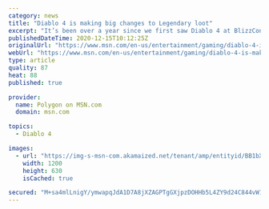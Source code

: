 ```yaml
---
category: news
title: "Diablo 4 is making big changes to Legendary loot"
excerpt: "It’s been over a year since we first saw Diablo 4 at BlizzCon 2019, and to end 2020, Blizzard has published a final blog post to whet player’s appetites. This blog post focuses on itemization — ..."
publishedDateTime: 2020-12-15T10:12:25Z
originalUrl: "https://www.msn.com/en-us/entertainment/gaming/diablo-4-is-making-big-changes-to-legendary-loot/ar-BB1bXaal"
webUrl: "https://www.msn.com/en-us/entertainment/gaming/diablo-4-is-making-big-changes-to-legendary-loot/ar-BB1bXaal"
type: article
quality: 87
heat: 88
published: true

provider:
  name: Polygon on MSN.com
  domain: msn.com

topics:
  - Diablo 4

images:
  - url: "https://img-s-msn-com.akamaized.net/tenant/amp/entityid/BB1bXaac.img?h=630&w=1200&m=6&q=60&o=t&l=f&f=jpg"
    width: 1200
    height: 630
    isCached: true

secured: "M+sa4mlLnigY/ymwapqJdA1D7A8jXZAGPTgGXjpzDOHHb5L4ZY9d24C844vW1Lhv/ZpZwf/ex2t44thuaRXtYX7ceI2DPwbQPV/cG7oPdKMz1RVhTWxT7l9sEcWZnxfw5oJRp9gULVSgGn8IraEtNgdPEoEw4KfIo2Hpvm8ESLl7njL4wv6pRppR+38cHRk5LaHikV8sDspco4mDlcjXcYBDI6lUsXCehzScGv7u2uu8OvliMnQyzz+WMtLVwLhOl3H3mqaSQ+n5IIUyi0n6ujYFeJbV1A94TnmNJNn20WpTbLTyweAxCmh6rjJ7So33a8UEZIiSOUSikK+QMS4OM5iAMlDP/vNF2lfIB2FW+Eo=;o1SqaYWTGJCkKo+HdX14tQ=="
---
```


